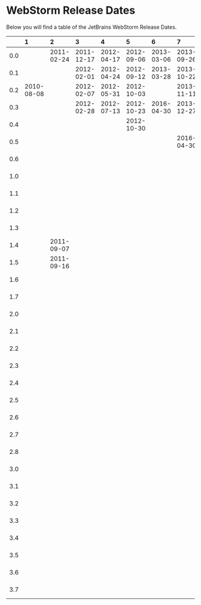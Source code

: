 # WebStorm Release Dates
Below you will find a table of the JetBrains WebStorm Release Dates.

|     | 1          | 2          | 3          | 4          | 5          | 6          | 7          | 8          | 9          | 10         | 11         | 2016       | 2017       | 2018       | 2019       | 2020       | 2021       | 2022       |
|----:|:-----------|:-----------|:-----------|:-----------|:-----------|:-----------|:-----------|:-----------|:-----------|:-----------|:-----------|:-----------|:-----------|:-----------|:-----------|:-----------|:-----------|:-----------|
| 0.0 |            | 2011-02-24 | 2011-12-17 | 2012-04-17 | 2012-09-06 | 2013-03-06 | 2013-09-26 | 2014-03-26 | 2014-10-22 | 2015-03-31 | 2015-11-02 |            |            |            |            |            |            |            |
| 0.1 |            |            | 2012-02-01 | 2012-04-24 | 2012-09-12 | 2013-03-28 | 2013-10-22 | 2014-04-07 | 2014-10-29 | 2015-04-03 | 2015-11-17 |            |            |            |            |            |            |            |
| 0.2 | 2010-08-08 |            | 2012-02-07 | 2012-05-31 | 2012-10-03 |            | 2013-11-11 | 2014-05-07 | 2014-12-15 | 2015-04-17 | 2015-12-10 |            |            |            |            |            |            |            |
| 0.3 |            |            | 2012-02-28 | 2012-07-13 | 2012-10-23 | 2016-04-30 | 2013-12-27 | 2014-05-22 | 2015-01-19 | 2015-05-22 | 2015-12-24 |            |            |            |            |            |            |            |
| 0.4 |            |            |            |            | 2012-10-30 |            |            | 2014-06-11 | 2016-05-09 | 2015-06-12 | 2016-04-29 |            |            |            |            |            |            |            |
| 0.5 |            |            |            |            |            |            | 2016-04-30 | 2014-10-14 |            | 2016-04-30 |            |            |            |            |            |            |            |            |
| 0.6 |            |            |            |            |            |            |            | 2016-05-03 |            |            |            |            |            |            |            |            |            |            |
| 1.0 |            |            |            |            |            |            |            |            |            |            |            | 2016-03-17 | 2017-03-20 | 2018-03-26 | 2019-03-25 | 2020-04-07 | 2021-04-06 | 2022-04-11 |
| 1.1 |            |            |            |            |            |            |            |            |            |            |            | 2016-03-30 | 2017-04-13 | 2018-04-11 | 2019-04-17 | 2020-04-30 | 2021-04-30 | 2022-05-13 |
| 1.2 |            |            |            |            |            |            |            |            |            |            |            | 2016-05-11 | 2017-04-26 | 2018-04-24 | 2019-05-08 | 2020-06-04 | 2021-06-01 | 2022-06-02 |
| 1.3 |            |            |            |            |            |            |            |            |            |            |            | 2016-04-29 | 2017-05-17 | 2018-05-09 | 2019-05-28 | 2020-07-08 | 2021-07-01 | 2022-06-23 |
| 1.4 |            | 2011-09-07 |            |            |            |            |            |            |            |            |            |            | 2017-06-08 | 2018-05-22 | 2019-07-30 | 2020-07-21 |            | 2022-07-20 |
| 1.5 |            | 2011-09-16 |            |            |            |            |            |            |            |            |            |            | 2018-03-06 | 2018-06-15 |            |            |            |            |
| 1.6 |            |            |            |            |            |            |            |            |            |            |            |            |            | 2018-07-30 |            |            |            |            |
| 1.7 |            |            |            |            |            |            |            |            |            |            |            |            |            | 2018-11-20 |            |            |            |            |
| 2.0 |            |            |            |            |            |            |            |            |            |            |            | 2016-07-11 | 2017-07-17 | 2018-07-23 | 2019-07-22 | 2020-07-27 | 2021-07-26 | 2022-07-25 |
| 2.1 |            |            |            |            |            |            |            |            |            |            |            | 2016-08-03 | 2017-08-02 | 2018-08-09 | 2019-08-22 | 2020-08-25 | 2021-08-25 | 2022-08-18 |
| 2.2 |            |            |            |            |            |            |            |            |            |            |            | 2016-08-17 | 2017-08-15 | 2018-08-22 | 2019-09-10 | 2020-09-15 | 2021-09-15 | 2022-09-15 |
| 2.3 |            |            |            |            |            |            |            |            |            |            |            | 2016-09-05 | 2017-08-30 | 2018-09-05 | 2019-09-25 | 2020-10-06 | 2021-10-18 | 2022-10-10 |
| 2.4 |            |            |            |            |            |            |            |            |            |            |            | 2016-10-19 | 2017-09-12 | 2018-10-04 | 2019-10-30 | 2020-11-26 | 2021-12-24 |            |
| 2.5 |            |            |            |            |            |            |            |            |            |            |            |            | 2017-10-20 | 2018-10-19 |            |            |            |            |
| 2.6 |            |            |            |            |            |            |            |            |            |            |            |            | 2018-03-06 | 2018-11-13 |            |            |            |            |
| 2.7 |            |            |            |            |            |            |            |            |            |            |            |            |            | 2018-11-27 |            |            |            |            |
| 2.8 |            |            |            |            |            |            |            |            |            |            |            |            |            | 2019-04-03 |            |            |            |            |
| 3.0 |            |            |            |            |            |            |            |            |            |            |            | 2016-11-14 | 2017-11-28 | 2018-11-19 | 2019-11-25 | 2020-11-30 | 2021-11-29 | 2022-11-28 |
| 3.1 |            |            |            |            |            |            |            |            |            |            |            | 2016-11-23 | 2017-12-12 | 2018-12-05 | 2019-12-18 | 2020-12-29 | 2021-12-29 |            |
| 3.2 |            |            |            |            |            |            |            |            |            |            |            | 2016-12-13 | 2017-12-27 | 2018-12-20 | 2020-01-22 | 2021-01-26 | 2022-02-03 |            |
| 3.3 |            |            |            |            |            |            |            |            |            |            |            | 2017-01-31 | 2018-01-16 | 2019-01-11 | 2020-02-12 | 2021-03-16 | 2022-03-18 |            |
| 3.4 |            |            |            |            |            |            |            |            |            |            |            | 2017-03-07 | 2018-01-31 | 2019-01-31 | 2020-03-18 |            |            |            |
| 3.5 |            |            |            |            |            |            |            |            |            |            |            | 2017-03-17 | 2018-03-06 | 2019-02-27 | 2020-05-07 |            |            |            |
| 3.6 |            |            |            |            |            |            |            |            |            |            |            | 2017-04-12 | 2018-11-20 | 2019-04-03 |            |            |            |            |
| 3.7 |            |            |            |            |            |            |            |            |            |            |            | 2018-03-06 |            |            |            |            |            |            |